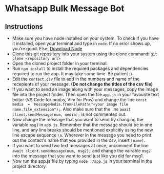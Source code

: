 # Whatsapp Bulk Message Bot

## Instructions

 - Make sure you have node installed on your system. To check if you have it installed, open your terminal and type in `node`. If no error shows up, you're good. Else, [Download Node](https://nodejs.org/en/download/)
 - Clone this git repository into your system using the clone command: `git clone <repository url>`
 - Open the cloned project folder in your terminal.
 - Run `npm install` to install the required packages and dependencies required to run the app. It may take some time. Be patient :)
 - Edit the `contact.csv` file to add in the numbers and name of the recepients of your message. **(Do not change the titles of the csv file)**
 - If you want to send an image along with your messages, copy the image file into the project folder. Then open the file `app.js` in your favourite text editor (VS Code for noobs, Vim for Pros) and change the line `const  media  =  MessageMedia.fromFilePath("<your image file name.file_extension");`. Also make sure that the line `await client.sendMessage(num, media);` is not commented out.
 - Now change the message that you want to send by changing the variable `msg1` in `app.js`. Remember that the message should be in one line, and any line breaks should be mentioned explicitly using the new line escape sequence `\n`. Wherever in the message you need to print out the contact's name that you provided in the csv, insert `[name]`.
 - If you want to send two text messages at once, uncomment the line `await client.sendMessage(num, msg2);` and change the vairable `msg2` into the message that you want to send just like you did for msg1.
 - Now run the app.js file by typing `node ./app.js` in your terminal in the project directory.